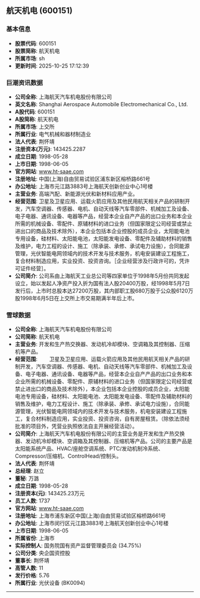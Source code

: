 ## 航天机电 (600151)

### 基本信息

- **股票代码**: 600151
- **股票简称**: 航天机电
- **所属市场**: sh
- **更新时间**: 2025-10-25 17:12:39

### 巨潮资讯数据

- **公司全称**: 上海航天汽车机电股份有限公司
- **英文名称**: Shanghai Aerospace Automobile Electromechanical Co., Ltd.
- **A股代码**: 600151
- **A股简称**: 航天机电
- **所属市场**: 上交所
- **所属行业**: 电气机械和器材制造业
- **法人代表**: 荆怀靖
- **注册资本(万元)**: 143425.2287
- **成立日期**: 1998-05-28
- **上市日期**: 1998-06-05
- **官方网站**: www.ht-saae.com
- **注册地址**: 中国(上海)自由贸易试验区浦东新区榕桥路661号
- **办公地址**: 上海市元江路3883号上海航天创新创业中心1号楼
- **主营业务**: 高端汽配、新能源光伏和新材料应用产业。
- **经营范围**: 卫星及卫星应用、运载火箭应用及其他民用航天相关产品的研制开发，汽车空调器、传感器、电机、自动天线等汽车零部件、机械加工及设备、电子电器、通讯设备、电器等产品，经营本企业自产产品的出口业务和本企业所需的机械设备、零配件、原辅材料的进口业务（但国家限定公司经营或禁止进出口的商品及技术除外），本企业包括本企业控股的成员企业，太阳能电池专用设备，硅材料、太阳能电池，太阳能发电设备、零配件及辅助材料的销售及维护，电力工程的设计、施工（除承装、承修、承试电力设施），合同能源管理，光伏智能电网领域内的技术开发与技术服务，机电安装建设工程施工，复合材料制造应用，实业投资、投资咨询。［企业经营涉及行政许可的，凭许可证件经营］。
- **公司简介**: 公司系由上海航天工业总公司等四家单位于1998年5月份共同发起设立，始以发起人净资产投入折为国有法人股20400万股，经1998年5月7日发行后，上市时总股本达27200万股，其内部职工股680万股于公众股6120万股1998年6月5日在上交所上市交易期满半年后上市。

### 雪球数据

- **公司全称**: 上海航天汽车机电股份有限公司
- **公司简称**: 航天机电
- **主营业务**: 开发和生产热交换器、发动机冷却模块、空调箱及其控制器、压缩机等产品。
- **经营范围**: 　　卫星及卫星应用、运载火箭应用及其他民用航天相关产品的研制开发，汽车空调器、传感器、电机、自动天线等汽车零部件、机械加工及设备、电子电器、通讯设备、电器等产品，经营本企业自产产品的出口业务和本企业所需的机械设备、零配件、原辅材料的进口业务（但国家限定公司经营或禁止进出口的商品及技术除外），本企业包括本企业控股的成员企业，太阳能电池专用设备，硅材料、太阳能电池、太阳能发电设备、零配件及辅助材料的销售及维护，电力工程设计、施工（除承装、承修、承试电力设施），合同能源管理，光伏智能电网领域内的技术开发与技术服务，机电安装建设工程施工，复合材料制造应用，实业投资、投资咨询，自有房屋租赁。（除依法须经批准的项目外，凭营业执照依法自主开展经营活动）。
- **公司简介**: 上海航天汽车机电股份有限公司的主营业务是开发和生产热交换器、发动机冷却模块、空调箱及其控制器、压缩机等产品。公司的主要产品是太阳能系统产品、HVAC/座舱空调系统、PTC/发动机制冷系统、Compressor/压缩机、ControlHead/控制头。
- **法人代表**: 荆怀靖
- **总经理**: 赵立
- **董秘**: 万潞
- **成立日期**: 1998-05-28
- **注册资本(元)**: 143425.23万元
- **员工人数**: 1737
- **官方网站**: www.ht-saae.com
- **注册地址**: 上海市浦东新区中国(上海)自由贸易试验区榕桥路661号
- **办公地址**: 上海市闵行区元江路3883号上海航天创新创业中心1号楼
- **上市日期**: 1998-06-05
- **所属省份**: 上海市
- **实际控制人**: 国务院国有资产监督管理委员会 (34.75%)
- **公司分类**: 央企国资控股
- **董事长**: 荆怀靖
- **高管人数**: 11
- **发行价格**: 5.76
- **所属行业**: 光伏设备 (BK0094)

---